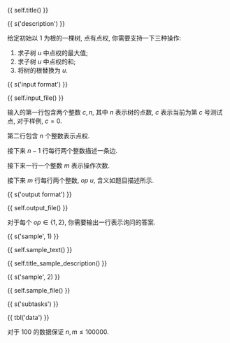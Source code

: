 {{ self.title() }}

{{ s('description') }}

给定初始以 $1$ 为根的一棵树, 点有点权, 你需要支持一下三种操作:

1. 求子树 $u$ 中点权的最大值;
2. 求子树 $u$ 中点权的和;
3. 将树的根替换为 $u$.

{{ s('input format') }}

{{ self.input_file() }}

输入的第一行包含两个整数 $c, n$, 其中 $n$ 表示树的点数, $c$ 表示当前为第 $c$ 号测试点, 对于样例, $c = 0$.

第二行包含 $n$ 个整数表示点权.

接下来 $n - 1$ 行每行两个整数描述一条边.

接下来一行一个整数 $m$ 表示操作次数.

接下来 $m$ 行每行两个整数, $op ~ u$, 含义如题目描述所示.

{{ s('output format') }}

{{ self.output_file() }}

对于每个 $op \in \{1, 2\}$, 你需要输出一行表示询问的答案.

{{ s('sample', 1) }}

{{ self.sample_text() }}

{{ self.title_sample_description() }}

{{ s('sample', 2) }}

{{ self.sample_file() }}

{{ s('subtasks') }}

{{ tbl('data') }}

对于 $100%$ 的数据保证 $n, m \le 100000$.